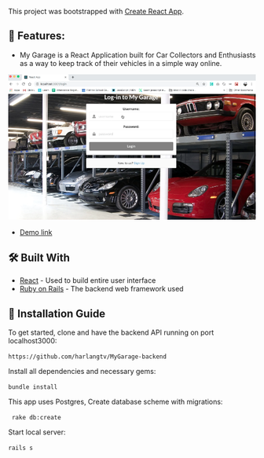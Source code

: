 This project was bootstrapped with [Create React App](https://github.com/facebook/create-react-app).


## 📌 Features:
* My Garage is a React Application built for Car Collectors and Enthusiasts as a way to keep track of their vehicles in a simple way online.

![MyGarage-Demo](https://github.com/harlangtv/MyGarage-frontend/blob/master/public/Screen%20Shot%202019-05-07%20at%202.01.51%20PM.png)

* [Demo link](https://www.youtube.com/watch?v=6_nsGCcEq4Q)

## 🛠 Built With
* [React](https://reactjs.org/) - Used to build entire user interface
* [Ruby on Rails](https://rubyonrails.org/) - The backend web framework used

## 📑 Installation Guide

To get started, clone and have the backend API running on port localhost3000:

`https://github.com/harlangtv/MyGarage-backend`

Install all dependencies and necessary gems:

`bundle install `

This app uses Postgres, Create database scheme with migrations:

` rake db:create`

Start local server:

` rails s `
